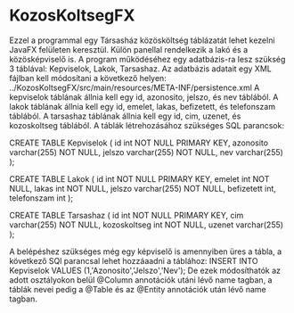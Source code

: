 <h1>KozosKoltsegFX</h1>


Ezzel a programmal egy Társasház közösköltség táblázatát lehet kezelni JavaFX felületen keresztül. Külön panellal rendelkezik a lakó és a közösképviselő is.
A program működéséhez egy adatbázis-ra lesz szükség 3 táblával: Kepviselok, Lakok, Tarsashaz.
Az adatbázis adatait egy XML fájlban kell módosítani a következő helyen: ../KozosKoltsegFX/src/main/resources/META-INF/persistence.xml
A kepviselok táblának állnia kell egy id, azonosito, jelszo, és nev táblából.
A lakok táblának állnia kell egy id, emelet, lakas, befizetett, és telefonszam táblából.
A tarsashaz táblának állnia kell egy id, cim, uzenet, és kozoskoltseg táblából.
A táblák létrehozásához szükséges SQL parancsok:

CREATE TABLE Kepviselok (
    id int NOT NULL PRIMARY KEY,
    azonosito varchar(255) NOT NULL,
    jelszo varchar(255) NOT NULL,
    nev varchar(255)
);

CREATE TABLE Lakok (
    id int NOT NULL PRIMARY KEY,
    emelet int NOT NULL,
    lakas int NOT NULL,
    jelszo varchar(255) NOT NULL,
    befizetett int,
    telefonszam int
);

CREATE TABLE Tarsashaz (
    id int NOT NULL PRIMARY KEY,
    cim varchar(255) NOT NULL,
    kozoskoltseg int NOT NULL,
    uzenet varchar(255)
);

A belépéshez szükséges még egy képviselő is amennyiben üres a tábla, a következő SQl parancsal lehet hozzáaadni a táblához:
INSERT INTO Kepviselok VALUES (1,'Azonosito','Jelszo','Nev');
De ezek módosíthatók az adott osztályokon belül @Column annotációk utáni lévő name tagban, a táblák nevei pedig a @Table és az @Entity annotációk után lévő name tagban.

